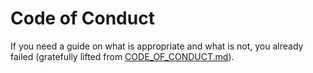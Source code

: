 # Code of Conduct

If you need a guide on what is appropriate and what is not, you already failed (gratefully lifted from
[CODE_OF_CONDUCT.md](https://github.com/iridium-browser/iridium-browser/blob/b9e937b1ae7ca826a21051d69a01553d87e2ae41/CODE_OF_CONDUCT.md)).
